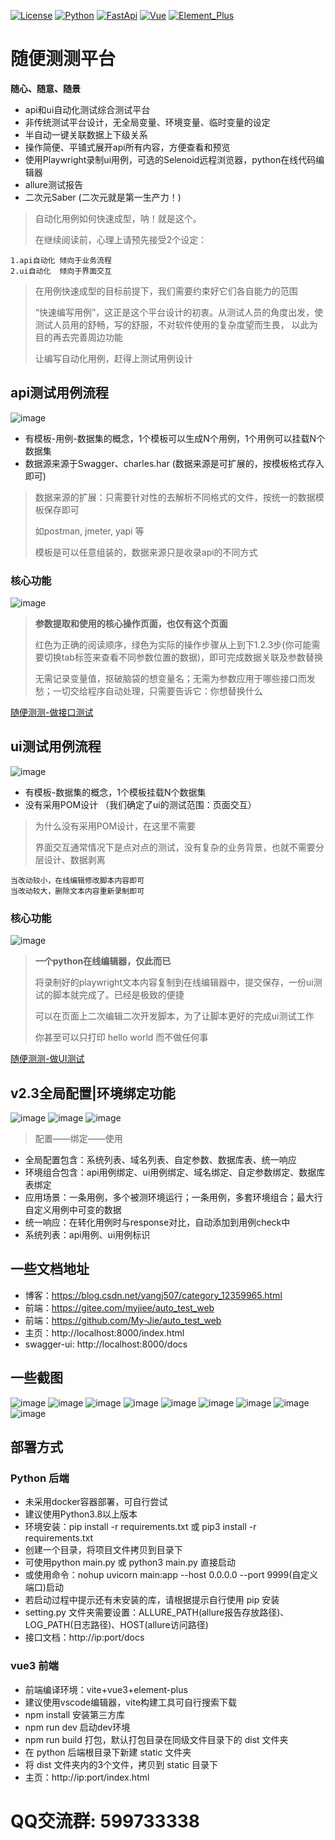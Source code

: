 [![License](https://img.shields.io/badge/License-MulanPSL_2.0-red.svg "License")](LICENSE "License")
[![Python](https://img.shields.io/badge/Python-v3.8.6-red.svg)]()
[![FastApi](https://img.shields.io/badge/FastApi-v0.9.5-red.svg)]()
[![Vue](https://img.shields.io/badge/Vue-v3.2-red.svg)]()
[![Element_Plus](https://img.shields.io/badge/Element_Plus-v2.3.7-red.svg)]()


# 随便测测平台
**随心、随意、随景**

* api和ui自动化测试综合测试平台
* 非传统测试平台设计，无全局变量、环境变量、临时变量的设定
* 半自动一键关联数据上下级关系
* 操作简便、平铺式展开api所有内容，方便查看和预览
* 使用Playwright录制ui用例，可选的Selenoid远程浏览器，python在线代码编辑器
* allure测试报告
* 二次元Saber (二次元就是第一生产力！)

>自动化用例如何快速成型，呐！就是这个。
>
>在继续阅读前，心理上请预先接受2个设定：

    1.api自动化 倾向于业务流程
    2.ui自动化  倾向于界面交互
    
>在用例快速成型的目标前提下，我们需要约束好它们各自能力的范围
>
>“快速编写用例”，这正是这个平台设计的初衷。从测试人员的角度出发，使测试人员用的舒畅，写的舒服，不对软件使用的复杂度望而生畏，
>以此为目的再去完善周边功能
>
>让编写自动化用例，赶得上测试用例设计



## api测试用例流程
![image](img/api_test.jpg)
* 有模板-用例-数据集的概念，1个模板可以生成N个用例，1个用例可以挂载N个数据集
* 数据源来源于Swagger、charles.har (数据来源是可扩展的，按模板格式存入即可)

>数据来源的扩展：只需要针对性的去解析不同格式的文件，按统一的数据模板保存即可
> 
>如postman, jmeter, yapi 等
> 
>模板是可以任意组装的，数据来源只是收录api的不同方式

### 核心功能
![image](img/1689642391577.jpg)
>**参数提取和使用的核心操作页面，也仅有这个页面**
>
>红色为正确的阅读顺序，绿色为实际的操作步骤从上到下1.2.3步(你可能需要切换tab标签来查看不同参数位置的数据)，即可完成数据关联及参数替换
>
>无需记录变量值，抠破脑袋的想变量名；无需为参数应用于哪些接口而发愁；一切交给程序自动处理，只需要告诉它：你想替换什么

[随便测测-做接口测试](https://blog.csdn.net/yangj507/article/details/131395093)


## ui测试用例流程
![image](img/playwright.jpg)
* 有模板-数据集的概念，1个模板挂载N个数据集
* 没有采用POM设计 （我们确定了ui的测试范围：页面交互）

>为什么没有采用POM设计，在这里不需要
>
>界面交互通常情况下是点对点的测试，没有复杂的业务背景，也就不需要分层设计、数据剥离

    当改动较小，在线编辑修改脚本内容即可
    当改动较大，删除文本内容重新录制即可
    
### 核心功能
![image](img/1689643175120.jpg)
>**一个python在线编辑器，仅此而已**
>
>将录制好的playwright文本内容复制到在线编辑器中，提交保存，一份ui测试的脚本就完成了。已经是极致的便捷
>
>可以在页面上二次编辑二次开发脚本，为了让脚本更好的完成ui测试工作
>
>你甚至可以只打印 hello world 而不做任何事

    
[随便测测-做UI测试](https://blog.csdn.net/yangj507/article/details/131579327)


## v2.3全局配置|环境绑定功能
![image](img/1690611019895.jpg)
![image](img/1690611147413.jpg)
![image](img/1690611333390.jpg)
>配置——绑定——使用
* 全局配置包含：系统列表、域名列表、自定参数、数据库表、统一响应
* 环境组合包含：api用例绑定、ui用例绑定、域名绑定、自定参数绑定、数据库表绑定
* 应用场景：一条用例，多个被测环境运行；一条用例，多套环境组合；最大行自定义用例中可变的数据
* 统一响应：在转化用例时与response对比，自动添加到用例check中
* 系统列表：api用例、ui用例标识


## 一些文档地址

* 博客：https://blog.csdn.net/yangj507/category_12359965.html
* 前端：https://gitee.com/myjiee/auto_test_web
* 前端：https://github.com/My-Jie/auto_test_web
* 主页：http://localhost:8000/index.html
* swagger-ui: http://localhost:8000/docs


## 一些截图
![image](img/1689178463172.jpg)
![image](img/1689178210973.jpg)
![image](img/1689178307393.jpg)
![image](img/1689178325585.jpg)
![image](img/1688977578863.jpg)
![image](img/1688977598877.jpg)
![image](img/1688977622112.jpg)
![image](img/1688977709859.jpg)
![image](img/1688977872578.jpg)


## 部署方式

### Python 后端
* 未采用docker容器部署，可自行尝试
* 建议使用Python3.8以上版本
* 环境安装：pip install -r requirements.txt 或 pip3 install -r requirements.txt
* 创建一个目录，将项目文件拷贝到目录下
* 可使用python main.py 或 python3 main.py 直接启动
* 或使用命令：nohup uvicorn main:app --host 0.0.0.0 --port 9999(自定义端口)启动
* 若启动过程中提示还有未安装的库，请根据提示自行使用 pip 安装
* setting.py 文件夹需要设置：ALLURE_PATH(allure报告存放路径)、LOG_PATH(日志路径)、HOST(allure访问路径)
* 接口文档：http://ip:port/docs

### vue3 前端
* 前端编译环境：vite+vue3+element-plus
* 建议使用vscode编辑器，vite构建工具可自行搜索下载
* npm install 安装第三方库
* npm run dev 启动dev环境
* npm run build 打包，默认打包目录在同级文件目录下的 dist 文件夹
* 在 python 后端根目录下新建 static 文件夹
* 将 dist 文件夹内的3个文件，拷贝到 static 目录下
* 主页：http://ip:port/index.html

# QQ交流群: 599733338
